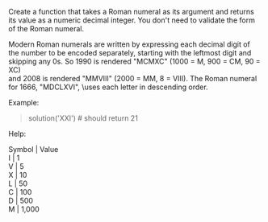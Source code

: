 Create a function that takes a Roman numeral as its argument and returns \
its value as a numeric decimal integer. You don't need to validate the form\
of the Roman numeral.

Modern Roman numerals are written by expressing each decimal digit of\
 the number to be encoded separately, starting with the leftmost digit and\
  skipping any 0s. So 1990 is rendered "MCMXC" (1000 = M, 900 = CM, 90 = XC) \
  and 2008 is rendered "MMVIII" (2000 = MM, 8 = VIII). The Roman numeral for 1666, "MDCLXVI", \uses each letter in descending order.

Example:

>solution('XXI') # should return 21

Help:

Symbol  |   Value\
I      |     1\
V      |    5\
X      |    10\
L      |    50\
C      |   100\
D      |    500\
M      |    1,000